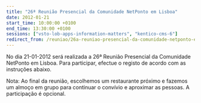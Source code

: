 ```yaml
---
title: "26ª Reunião Presencial da Comunidade NetPonto em Lisboa"
date: 2012-01-21
start_time: 10:00:00 +0100
end_time: 13:30:00 +0100
sessions: ["vsto-lob-apps-information-matters", "kentico-cms-6"]
redirect_from: /reuniao/26a-reuniao-presencial-da-comunidade-netponto-em-lisboa/
---
```

No dia 21-01-2012 será realizada a 26ª Reunião Presencial da Comunidade NetPonto em Lisboa. Para participar, efectue o registo de acordo com as instruções abaixo.

Nota: Ao final da reunião, escolhemos um restaurante próximo e fazemos um almoço em grupo para continuar o convívio e aproximar as pessoas. A participação é opcional.

